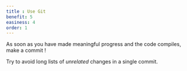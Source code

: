 ```yaml
---
title : Use Git
benefit: 5
easiness: 4
order: 1
---
```


As soon as you have made meaningful progress and the code compiles, make a commit !

Try to avoid long lists of *unrelated* changes in a single commit.